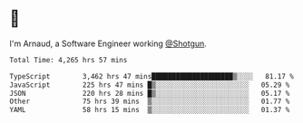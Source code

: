 # 👋

I'm Arnaud, a Software Engineer working [@Shotgun](https://shotgun.live).

<!--START_SECTION:waka-->

```txt
Total Time: 4,265 hrs 57 mins

TypeScript        3,462 hrs 47 mins████████████████████▒░░░░   81.17 %
JavaScript        225 hrs 47 mins █▒░░░░░░░░░░░░░░░░░░░░░░░   05.29 %
JSON              220 hrs 28 mins █▒░░░░░░░░░░░░░░░░░░░░░░░   05.17 %
Other             75 hrs 39 mins  ▒░░░░░░░░░░░░░░░░░░░░░░░░   01.77 %
YAML              58 hrs 15 mins  ▒░░░░░░░░░░░░░░░░░░░░░░░░   01.37 %
```

<!--END_SECTION:waka-->
